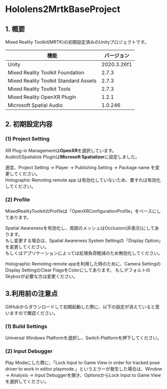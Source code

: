 # Hololens2MrtkBaseProject
## 1. 概要
Mixed Reality Toolkit(MRTK)の初期設定済みのUnityプロジェクトです。

|  機能  |  バージョン  |
| ---- | ---- |
|  Unity  |  2020.3.26f1  |
|  Mixed Reality Toolkit Foundation  |  2.7.3  |
|  Mixed Reality Toolkit Standard Assets  |  2.7.3  |
|  Mixed Reality Toolkit Tools  |  2.7.3  |
|  Mixed Reality OpenXR Plugin  |  1.2.1  |
|  Microsoft Spatial Audio  |  1.0.246  |

## 2. 初期設定内容
### (1) Project Setting
XR Plug-in Managementは**OpenXR**を選択しています。  
AudioのSpatialize Pluginは**Microsoft Spatializer**に設定しました。  

適宜、Project Setting -> Player -> Publishing Setting -> Package name を変更してください。   
Holographic Remoting remote app は有効化していないため、要すれば有効化してください。

### (2) Profile
MixedRealityToolkitのProfileは「OpenXRConfigurationProfile」をベースにしてあります。 

Spatial Awarenessを有効化し、周囲のメッシュはOcclusion(非表示)にしてあります。  
もし変更する場合は、Spatial Awareness System Settingの「Display Option」を変更してください。  
もしくはアプリケーションによっては処理負荷軽減のため無効化してください。

Holographic Remoting remote appを利用した時のために、Camera SettingのDisplay SettingのClear FlagsをColorにしてあります。
もしデフォルトのSkyboxが必要な方は変更ください。

## 3.利用前の注意点
GitHubからダウンロードして初期起動した際に、以下の設定が消えていると思いますので確認ください。
### (1) Build Settings
Universal Windows Platformを選択し、Switch Platformを押下してください。
### (2) Input Debugger
Play Modeにした際に、「Lock Input to Game View in order for tracked pose driver to work in editor playmode.」というエラーが発生した場合は、Window -> Analysis -> Input Debuggerを開き、OptionsからLock Input to Game Viewを選択してください。
